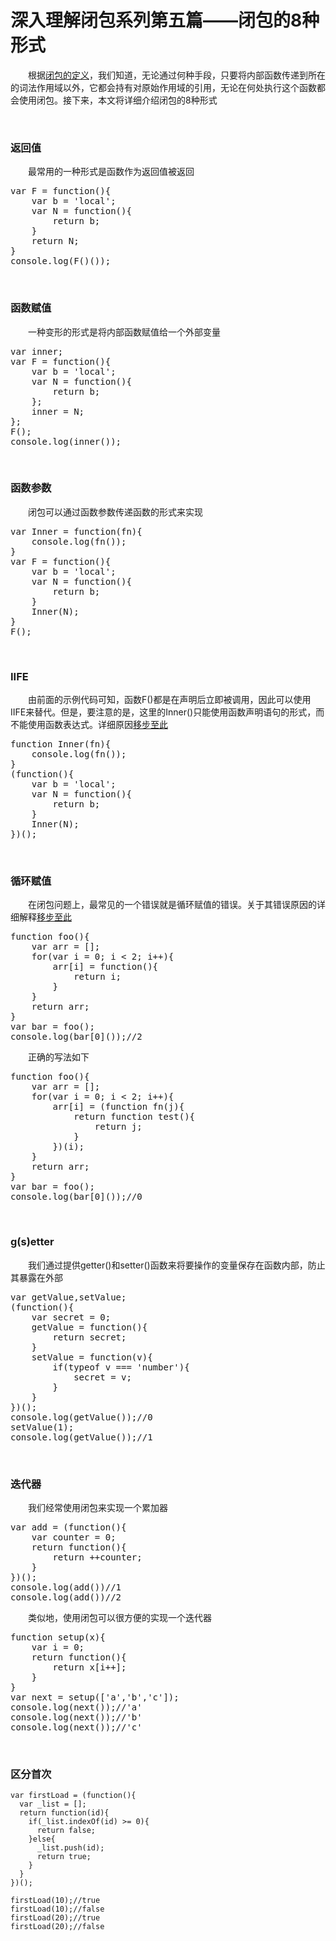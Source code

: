 # 深入理解闭包系列第五篇——闭包的8种形式

　　根据[闭包的定义](http://www.cnblogs.com/xiaohuochai/p/5728577.html)，我们知道，无论通过何种手段，只要将内部函数传递到所在的词法作用域以外，它都会持有对原始作用域的引用，无论在何处执行这个函数都会使用闭包。接下来，本文将详细介绍闭包的8种形式

&nbsp;

### 返回值

　　最常用的一种形式是函数作为返回值被返回

<div class="cnblogs_code">
<pre>var F = function(){
    var b = 'local';
    var N = function(){
        return b;
    }
    return N;
}
console.log(F()());</pre>
</div>

&nbsp;

### 函数赋值

　　一种变形的形式是将内部函数赋值给一个外部变量

<div class="cnblogs_code">
<pre>var inner;
var F = function(){
    var b = 'local';
    var N = function(){
        return b;
    };
    inner = N;
};
F();
console.log(inner());</pre>
</div>

&nbsp;

### 函数参数

　　闭包可以通过函数参数传递函数的形式来实现

<div class="cnblogs_code">
<pre>var Inner = function(fn){
    console.log(fn());
}
var F = function(){
    var b = 'local';
    var N = function(){
        return b;
    }
    Inner(N);
}
F();</pre>
</div>

&nbsp;

### IIFE

　　由前面的示例代码可知，函数F()都是在声明后立即被调用，因此可以使用IIFE来替代。但是，要注意的是，这里的Inner()只能使用函数声明语句的形式，而不能使用函数表达式。详细原因[移步至此](http://www.cnblogs.com/xiaohuochai/p/5731016.html#anchor4)

<div class="cnblogs_code">
<pre>function Inner(fn){
    console.log(fn());
}
(function(){
    var b = 'local';
    var N = function(){
        return b;
    }
    Inner(N);
})();</pre>
</div>

&nbsp;

### 循环赋值

　　在闭包问题上，最常见的一个错误就是循环赋值的错误。关于其错误原因的详细解释[移步至此](http://www.cnblogs.com/xiaohuochai/p/5731641.html)

<div class="cnblogs_code">
<pre>function foo(){
    var arr = [];
    for(var i = 0; i &lt; 2; i++){
        arr[i] = function(){
            return i;
        }
    }
    return arr;
}
var bar = foo();
console.log(bar[0]());//2    </pre>
</div>

　　正确的写法如下

<div class="cnblogs_code">
<pre>function foo(){
    var arr = [];
    for(var i = 0; i &lt; 2; i++){
        arr[i] = (function fn(j){
            return function test(){
                return j;
            }
        })(i);
    }
    return arr;
}
var bar = foo();
console.log(bar[0]());//0    </pre>
</div>

&nbsp;

### g(s)etter

　　我们通过提供getter()和setter()函数来将要操作的变量保存在函数内部，防止其暴露在外部

<div class="cnblogs_code">
<pre>var getValue,setValue;
(function(){
    var secret = 0;
    getValue = function(){
        return secret;
    }
    setValue = function(v){
        if(typeof v === 'number'){
            secret = v;
        }
    }
})();
console.log(getValue());//0
setValue(1);
console.log(getValue());//1</pre>
</div>

&nbsp;

### 迭代器

　　我们经常使用闭包来实现一个累加器

<div class="cnblogs_code">
<pre>var add = (function(){
    var counter = 0;
    return function(){
        return ++counter; 
    }
})();
console.log(add())//1
console.log(add())//2  </pre>
</div>

　　类似地，使用闭包可以很方便的实现一个迭代器

<div class="cnblogs_code">
<pre>function setup(x){
    var i = 0;
    return function(){
        return x[i++];
    }
}
var next = setup(['a','b','c']);
console.log(next());//'a'
console.log(next());//'b'
console.log(next());//'c'</pre>
</div>

&nbsp;

### 区分首次

```
var firstLoad = (function(){
  var _list = [];
  return function(id){
    if(_list.indexOf(id) >= 0){
      return false;
    }else{
      _list.push(id);
      return true;
    }
  }
})();

firstLoad(10);//true
firstLoad(10);//false
firstLoad(20);//true
firstLoad(20);//false
```